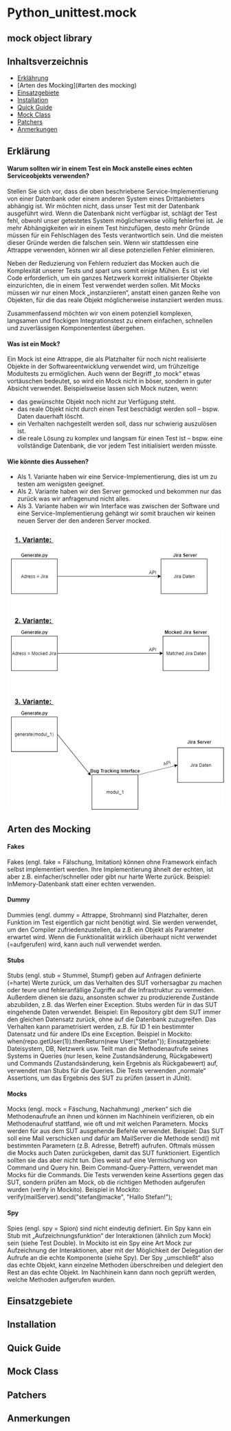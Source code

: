 # Python_unittest.mock
## mock object library



## Inhaltsverzeichnis

<!--ts-->
   * [Erklährung](#erklärung)
   * [Arten des Mocking](#arten des mocking)
   * [Einsatzgebiete](#einsatzgebiete)
   * [Installation](#installation)
   * [Quick Guide](#quick-guide)
   * [Mock Class](#mock-class)
   * [Patchers](#patchers)
   * [Anmerkungen](#anmerkungen)
<!--te-->








## Erklärung


#### Warum sollten wir in einem Test ein Mock anstelle eines echten Serviceobjekts verwenden?

Stellen Sie sich vor, dass die oben beschriebene Service-Implementierung von einer Datenbank oder einem anderen System eines Drittanbieters abhängig ist. Wir möchten nicht, dass unser Test mit der Datenbank ausgeführt wird. Wenn die Datenbank nicht verfügbar ist, schlägt der Test fehl, obwohl unser getestetes System möglicherweise völlig fehlerfrei ist. Je mehr Abhängigkeiten wir in einem Test hinzufügen, desto mehr Gründe müssen für ein Fehlschlagen des Tests verantwortlich sein. Und die meisten dieser Gründe werden die falschen sein. Wenn wir stattdessen eine Attrappe verwenden, können wir all diese potenziellen Fehler eliminieren.


Neben der Reduzierung von Fehlern reduziert das Mocken auch die Komplexität unserer Tests und spart uns somit einige Mühen. Es ist viel Code erforderlich, um ein ganzes Netzwerk korrekt initialisierter Objekte einzurichten, die in einem Test verwendet werden sollen. Mit Mocks müssen wir nur einen Mock „instanziieren“, anstatt einen ganzen Reihe von Objekten, für die das reale Objekt möglicherweise instanziiert werden muss.

Zusammenfassend möchten wir von einem potenziell komplexen, langsamen und flockigen Integrationstest zu einem einfachen, schnellen und zuverlässigen Komponententest übergehen.


#### Was ist ein Mock?

Ein Mock ist eine Attrappe, die als Platzhalter für noch nicht realisierte Objekte in der Softwareentwicklung verwendet wird, um frühzeitige Modultests zu ermöglichen. Auch wenn der Begriff „to mock“ etwas vortäuschen bedeutet, so wird ein Mock nicht in böser, sondern in guter Absicht verwendet. Beispielsweise lassen sich Mock nutzen, wenn:

- das gewünschte Objekt noch nicht zur Verfügung steht.
- das reale Objekt nicht durch einen Test beschädigt werden soll – bspw. Daten dauerhaft löscht.
- ein Verhalten nachgestellt werden soll, dass nur schwierig auszulösen ist.
- die reale Lösung zu komplex und langsam für einen Test ist – bspw. eine vollständige Datenbank, die vor jedem Test initialisiert      werden müsste.


#### Wie könnte dies Aussehen?

- Als 1. Variante haben wir eine Service-Implementierung, dies ist um zu testen am wenigsten geeignet.
- Als 2. Variante haben wir den Server gemocked und bekommen nur das zurück was wir anfragenund nicht alles.
- Als 3. Variante haben wir win Interface was zwischen der Software und eine Service-Implementierung gehängt wir somit brauchen wir keinen neuen Server der den anderen Server mocked.

![Diagramm](https://github.com/Zuloi/Python_unittest.mock/blob/master/Untitled%20Diagram%20(2).png)



## Arten des Mocking

#### Fakes
Fakes (engl. fake = Fälschung, Imitation) können ohne Framework einfach selbst implementiert werden.
Ihre Implementierung ähnelt der echten, ist aber z.B. einfacher/schneller oder gibt nur harte Werte zurück.
Beispiel: InMemory-Datenbank statt einer echten verwenden.


#### Dummy
Dummies (engl. dummy = Attrappe, Strohmann) sind Platzhalter, deren Funktion im Test eigentlich gar nicht benötigt wird.
Sie werden verwendet, um den Compiler zufriedenzustellen, da z.B. ein Objekt als Parameter erwartet wird.
Wenn die Funktionalität wirklich überhaupt nicht verwendet (=aufgerufen) wird, kann auch null verwendet werden.


#### Stubs
Stubs (engl. stub = Stummel, Stumpf) geben auf Anfragen definierte (=harte) Werte zurück, um das Verhalten des SUT vorhersagbar zu machen oder teure und fehleranfällige Zugriffe auf die Infrastruktur zu vermeiden. Außerdem dienen sie dazu, ansonsten schwer zu produzierende Zustände abzubilden, z.B. das Werfen einer Exception.
Stubs werden für in das SUT eingehende Daten verwendet.
Beispiel: Ein Repository gibt dem SUT immer den gleichen Datensatz zurück, ohne auf die Datenbank zuzugreifen.
Das Verhalten kann parametrisiert werden, z.B. für ID 1 ein bestimmter Datensatz und für andere IDs eine Exception.
Beispiel in Mockito: when(repo.getUser(1)).thenReturn(new User("Stefan"));
Einsatzgebiete: Dateisystem, DB, Netzwerk usw.
Teilt man die Methodenaufrufe seines Systems in Queries (nur lesen, keine Zustandsänderung, Rückgabewert) und Commands (Zustandsänderung, kein Ergebnis als Rückgabewert) auf, verwendet man Stubs für die Queries.
Die Tests verwenden „normale“ Assertions, um das Ergebnis des SUT zu prüfen (assert in JUnit).


#### Mocks
Mocks (engl. mock = Fäschung, Nachahmung) „merken“ sich die Methodenaufrufe an ihnen und können im Nachhinein verifizieren, ob ein Methodenaufruf stattfand, wie oft und mit welchen Parametern.
Mocks werden für aus dem SUT ausgehende Befehle verwendet.
Beispiel: Das SUT soll eine Mail verschicken und dafür am MailServer die Methode send() mit bestimmten Parametern (z.B. Adresse, Betreff) aufrufen.
Oftmals müssen die Mocks auch Daten zurückgeben, damit das SUT funktioniert. Eigentlich sollten sie das aber nicht tun. Dies weist auf eine Vermischung von Command und Query hin.
Beim Command-Query-Pattern, verwendet man Mocks für die Commands.
Die Tests verwenden keine Assertions gegen das SUT, sondern prüfen am Mock, ob die richtigen Methoden aufgerufen wurden (verify in Mockito).
Beispiel in Mockito: verify(mailServer).send("stefan@macke", "Hallo Stefan!");


#### Spy
Spies (engl. spy = Spion) sind nicht eindeutig definiert.
Ein Spy kann ein Stub mit „Aufzeichnungsfunktion“ der Interaktionen (ähnlich zum Mock) sein (siehe Test Double).
In Mockito ist ein Spy eine Art Mock zur Aufzeichnung der Interaktionen, aber mit der Möglichkeit der Delegation der Aufrufe an die echte Komponente (siehe Spy). Der Spy „umschließt“ also das echte Objekt, kann einzelne Methoden überschreiben und delegiert den Rest an das echte Objekt. Im Nachhinein kann dann noch geprüft werden, welche Methoden aufgerufen wurden.

## Einsatzgebiete
## Installation
## Quick Guide
## Mock Class
## Patchers
## Anmerkungen













